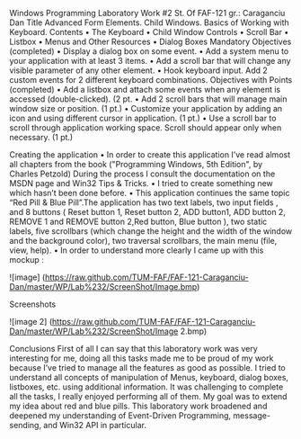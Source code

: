 Windows Programming Laboratory Work #2
St. Of FAF-121 gr.: Caraganciu Dan 
Title
Advanced Form Elements. Child Windows. Basics of Working with Keyboard.
Contents
•	The Keyboard
•	Child Window Controls
•	Scroll Bar
•	Listbox
•	Menus and Other Resources
•	Dialog Boxes
Mandatory Objectives (completed)
•	Display a dialog box on some event.
•	Add a system menu to your application with at least 3 items.
•	Add a scroll bar that will change any visible parameter of any other element.
•	Hook keyboard input. Add 2 custom events for 2 different keyboard combinations.
Objectives with Points (completed)
•	Add a listbox and attach some events when any element is accessed (double-clicked). (2 pt.
•	Add 2 scroll bars that will manage main window size or position. (1 pt.)
•	Customize your application by adding an icon and using different cursor in application. (1 pt.)
•	Use a scroll bar to scroll through application working space. Scroll should appear only when necessary. (1 pt.)


Creating the application
•	In order to create this application I’ve read almost all chapters from the book ("Programming Windows, 5th Edition", by Charles Petzold) During the process I consult the documentation on the MSDN page and Win32 Tips & Tricks.
•	I tried to create something new which hasn’t been done before.
•	This application continues the same topic “Red Pill & Blue Pill”.The application has two text labels, two  input fields , and 8 buttons ( Reset button 1, Reset button 2, ADD button1, ADD button 2, REMOVE 1 and REMOVE button  2,Red button, Blue button ), two static labels, five scrollbars (which change the height and the width of the window and the background color), two traversal scrollbars, the main menu (file, view, help).
•	In order to understand more clearly I came up with this mockup :

![image] (https://raw.github.com/TUM-FAF/FAF-121-Caraganciu-Dan/master/WP/Lab%232/ScreenShot/Image.bmp)



Screenshots

![image 2] (https://raw.github.com/TUM-FAF/FAF-121-Caraganciu-Dan/master/WP/Lab%232/ScreenShot/Image 2.bmp)
 

Conclusions
First of all I can say that this laboratory work was very interesting for me, doing all this tasks made me to be proud of my work because I’ve tried to manage all the features as good as possible. 
I tried to understand all concepts of manipulation of Menus, keyboard, dialog boxes, listboxes, etc. using additional information. It was challenging to complete all the tasks, I really enjoyed performing all of them. My goal was to extend my idea about red and blue pills. This laboratory work broadened and deepened my understanding of Event-Driven Programming, message-sending, and Win32 API in particular.
